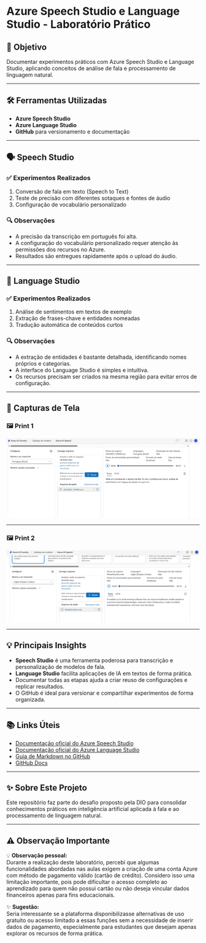 # Azure Speech Studio e Language Studio - Laboratório Prático

## 🎯 Objetivo
Documentar experimentos práticos com Azure Speech Studio e Language Studio, aplicando conceitos de análise de fala e processamento de linguagem natural.

---

## 🛠️ Ferramentas Utilizadas
- **Azure Speech Studio**
- **Azure Language Studio**
- **GitHub** para versionamento e documentação

---

## 🗣️ Speech Studio
### ✅ Experimentos Realizados
1. Conversão de fala em texto (Speech to Text)
2. Teste de precisão com diferentes sotaques e fontes de áudio
3. Configuração de vocabulário personalizado

### 🔍 Observações
- A precisão da transcrição em português foi alta.
- A configuração do vocabulário personalizado requer atenção às permissões dos recursos no Azure.
- Resultados são entregues rapidamente após o upload do áudio.

---

## 📝 Language Studio
### ✅ Experimentos Realizados
1. Análise de sentimentos em textos de exemplo
2. Extração de frases-chave e entidades nomeadas
3. Tradução automática de conteúdos curtos

### 🔍 Observações
- A extração de entidades é bastante detalhada, identificando nomes próprios e categorias.
- A interface do Language Studio é simples e intuitiva.
- Os recursos precisam ser criados na mesma região para evitar erros de configuração.

---

## 📸 Capturas de Tela

### 🖼️ Print 1
![Print 1](images/Print1.png)

---

### 🖼️ Print 2
![Print 2](images/Print2.png)

---

## 💡 Principais Insights
- **Speech Studio** é uma ferramenta poderosa para transcrição e personalização de modelos de fala.
- **Language Studio** facilita aplicações de IA em textos de forma prática.
- Documentar todas as etapas ajuda a criar reuso de configurações e replicar resultados.
- O GitHub é ideal para versionar e compartilhar experimentos de forma organizada.

---

## 📚 Links Úteis
- [Documentação oficial do Azure Speech Studio](https://learn.microsoft.com/azure/cognitive-services/speech-service)
- [Documentação oficial do Azure Language Studio](https://learn.microsoft.com/azure/ai-services/language-service)
- [Guia de Markdown no GitHub](https://guides.github.com/features/mastering-markdown/)
- [GitHub Docs](https://docs.github.com/)

---

## ✨ Sobre Este Projeto
Este repositório faz parte do desafio proposto pela DIO para consolidar conhecimentos práticos em inteligência artificial aplicada à fala e ao processamento de linguagem natural.

---

## ⚠️ Observação Importante

💡 **Observação pessoal:**  
Durante a realização deste laboratório, percebi que algumas funcionalidades abordadas nas aulas exigem a criação de uma conta Azure com método de pagamento válido (cartão de crédito). Considero isso uma limitação importante, pois pode dificultar o acesso completo ao aprendizado para quem não possui cartão ou não deseja vincular dados financeiros apenas para fins educacionais.

✨ **Sugestão:**  
Seria interessante se a plataforma disponibilizasse alternativas de uso gratuito ou acesso limitado a essas funções sem a necessidade de inserir dados de pagamento, especialmente para estudantes que desejam apenas explorar os recursos de forma prática.

